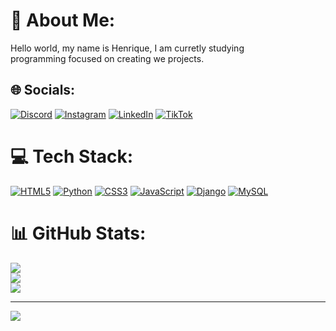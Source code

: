 # 💫 About Me:
Hello world, my name is Henrique, I am curretly studying<br> programming focused on creating we projects.


## 🌐 Socials:
[![Discord](https://img.shields.io/badge/Discord-%237289DA.svg?logo=discord&logoColor=white)](https://discord.com/channels/@henrique.diomedes) [![Instagram](https://img.shields.io/badge/Instagram-%23E4405F.svg?logo=Instagram&logoColor=white)](https://www.instagram.com/henrique_diomedes/) [![LinkedIn](https://img.shields.io/badge/LinkedIn-%230077B5.svg?logo=linkedin&logoColor=white)](https://www.linkedin.com/in/henrique-diomedes/) [![TikTok](https://img.shields.io/badge/TikTok-%23000000.svg?logo=TikTok&logoColor=white)](https://tiktok.com/@tiktok.com/@zealfredo90) 

# 💻 Tech Stack:
[![HTML5](https://encrypted-tbn0.gstatic.com/images?q=tbn:ANd9GcS1nZDpZO8JbKytDHZ6m4HVsDwdfX5FUTuaOQ&s=100x100)](https://developer.mozilla.org/pt-BR/docs/Web/HTML/Element)
[![Python](https://cdn4.iconfinder.com/data/icons/logos-and-brands/512/267_Python_logo-512.png=100x100)](https://www.python.org/)
[![CSS3](https://s28309.pcdn.co/wp-content/themes/321-web-marketing/assets/images/css3-logo-256.png=100x100)](https://developer.mozilla.org/pt-BR/docs/Web/CSS)
[![JavaScript](https://cdn.iconscout.com/icon/free/png-256/free-javascript-logo-icon-download-in-svg-png-gif-file-formats--technology-social-media-company-vol-4-pack-logos-icons-2945018.png=100x100)](https://developer.mozilla.org/pt-BR/docs/Web/JavaScript)
[![Django](https://www.bglynch.com/images/logos/django.png=100x100)](https://www.djangoproject.com/)
[![MySQL](https://img.shields.io/badge/mysql-4479A1.svg?style=for-the-badge&logo=mysql&logoColor=white=100x100)](https://www.mysql.com/)
# 📊 GitHub Stats:
![](https://github-readme-stats.vercel.app/api?username=HenriqueDiomedes&theme=github_dark&hide_border=false&include_all_commits=true&count_private=true)<br/>
![](https://nirzak-streak-stats.vercel.app/?user=HenriqueDiomedes&theme=github_dark&hide_border=false)<br/>
![](https://github-readme-stats.vercel.app/api/top-langs/?username=HenriqueDiomedes&theme=github_dark&hide_border=false&include_all_commits=true&count_private=true&layout=compact)

---
[![](https://visitcount.itsvg.in/api?id=HenriqueDiomedes&icon=0&color=0)](https://visitcount.itsvg.in)

<!-- Proudly created with GPRM ( https://gprm.itsvg.in ) -->
